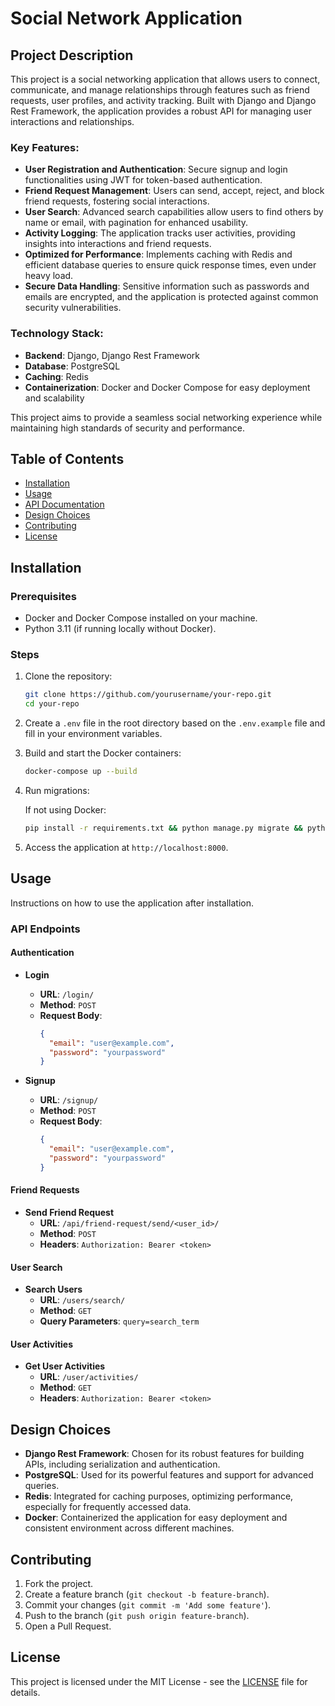 # Social Network Application

## Project Description

This project is a social networking application that allows users to connect, communicate, and manage relationships through features such as friend requests, user profiles, and activity tracking. Built with Django and Django Rest Framework, the application provides a robust API for managing user interactions and relationships.

### Key Features:

- **User Registration and Authentication**: Secure signup and login functionalities using JWT for token-based authentication.
- **Friend Request Management**: Users can send, accept, reject, and block friend requests, fostering social interactions.
- **User Search**: Advanced search capabilities allow users to find others by name or email, with pagination for enhanced usability.
- **Activity Logging**: The application tracks user activities, providing insights into interactions and friend requests.
- **Optimized for Performance**: Implements caching with Redis and efficient database queries to ensure quick response times, even under heavy load.
- **Secure Data Handling**: Sensitive information such as passwords and emails are encrypted, and the application is protected against common security vulnerabilities.

### Technology Stack:

- **Backend**: Django, Django Rest Framework
- **Database**: PostgreSQL
- **Caching**: Redis
- **Containerization**: Docker and Docker Compose for easy deployment and scalability

This project aims to provide a seamless social networking experience while maintaining high standards of security and performance.
## Table of Contents

- [Installation](#installation)
- [Usage](#usage)
- [API Documentation](#api-documentation)
- [Design Choices](#design-choices)
- [Contributing](#contributing)
- [License](#license)

## Installation

### Prerequisites

- Docker and Docker Compose installed on your machine.
- Python 3.11 (if running locally without Docker).

### Steps

1. Clone the repository:

   ```bash
   git clone https://github.com/yourusername/your-repo.git
   cd your-repo
   ```

2. Create a `.env` file in the root directory based on the `.env.example` file and fill in your environment variables.

3. Build and start the Docker containers:

   ```bash
   docker-compose up --build
   ```

4. Run migrations:

   If not using Docker:

   ```bash
   pip install -r requirements.txt && python manage.py migrate && python manage.py runserver
   ```

5. Access the application at `http://localhost:8000`.

## Usage

Instructions on how to use the application after installation.

### API Endpoints

#### Authentication

- **Login**
  - **URL**: `/login/`
  - **Method**: `POST`
  - **Request Body**:
    ```json
    {
      "email": "user@example.com",
      "password": "yourpassword"
    }
    ```

- **Signup**
  - **URL**: `/signup/`
  - **Method**: `POST`
  - **Request Body**:
    ```json
    {
      "email": "user@example.com",
      "password": "yourpassword"
    }
    ```

#### Friend Requests

- **Send Friend Request**
  - **URL**: `/api/friend-request/send/<user_id>/`
  - **Method**: `POST`
  - **Headers**: `Authorization: Bearer <token>`

#### User Search

- **Search Users**
  - **URL**: `/users/search/`
  - **Method**: `GET`
  - **Query Parameters**: `query=search_term`

#### User Activities

- **Get User Activities**
  - **URL**: `/user/activities/`
  - **Method**: `GET`
  - **Headers**: `Authorization: Bearer <token>`

## Design Choices

- **Django Rest Framework**: Chosen for its robust features for building APIs, including serialization and authentication.
- **PostgreSQL**: Used for its powerful features and support for advanced queries.
- **Redis**: Integrated for caching purposes, optimizing performance, especially for frequently accessed data.
- **Docker**: Containerized the application for easy deployment and consistent environment across different machines.

## Contributing

1. Fork the project.
2. Create a feature branch (`git checkout -b feature-branch`).
3. Commit your changes (`git commit -m 'Add some feature'`).
4. Push to the branch (`git push origin feature-branch`).
5. Open a Pull Request.

## License

This project is licensed under the MIT License - see the [LICENSE](LICENSE) file for details.

